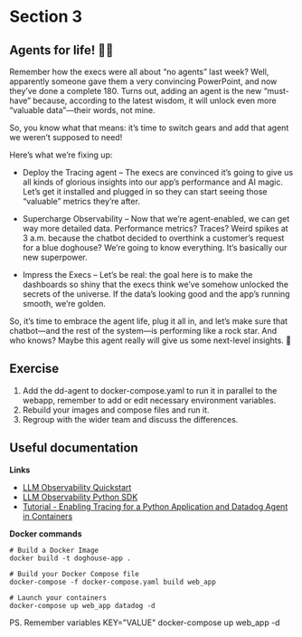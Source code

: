 # Section 3

## Agents for life! 🎢✨

Remember how the execs were all about “no agents” last week? Well, apparently someone gave them a very convincing PowerPoint, and now they’ve done a complete 180. Turns out, adding an agent is the new “must-have” because, according to the latest wisdom, it will unlock even more “valuable data”—their words, not mine.

So, you know what that means: it’s time to switch gears and add that agent we weren’t supposed to need!

Here’s what we’re fixing up:

- Deploy the Tracing agent – The execs are convinced it’s going to give us all kinds of glorious insights into our app’s performance and AI magic. Let’s get it installed and plugged in so they can start seeing those “valuable” metrics they’re after.

- Supercharge Observability – Now that we’re agent-enabled, we can get way more detailed data. Performance metrics? Traces? Weird spikes at 3 a.m. because the chatbot decided to overthink a customer’s request for a blue doghouse? We’re going to know everything. It’s basically our new superpower.

- Impress the Execs – Let’s be real: the goal here is to make the dashboards so shiny that the execs think we’ve somehow unlocked the secrets of the universe. If the data’s looking good and the app’s running smooth, we’re golden.

So, it’s time to embrace the agent life, plug it all in, and let’s make sure that chatbot—and the rest of the system—is performing like a rock star. And who knows? Maybe this agent really will give us some next-level insights. 🚀

## Exercise

1. Add the dd-agent to docker-compose.yaml to run it in parallel to the webapp, remember to add or edit necessary environment variables. 
2. Rebuild your images and compose files and run it. 
3. Regroup with the wider team and discuss the differences. 

## Useful documentation

**Links**
- [LLM Observability Quickstart](https://docs.datadoghq.com/llm_observability/quickstart/?site=us)
- [LLM Observability Python SDK](https://docs.datadoghq.com/llm_observability/setup/sdk/)
- [Tutorial - Enabling Tracing for a Python Application and Datadog Agent in Containers](https://docs.datadoghq.com/tracing/guide/tutorial-enable-python-containers/)


**Docker commands** 
```
# Build a Docker Image
docker build -t doghouse-app .

# Build your Docker Compose file
docker-compose -f docker-compose.yaml build web_app

# Launch your containers
docker-compose up web_app datadog -d
```

PS. Remember variables KEY="VALUE" docker-compose up web_app -d 
